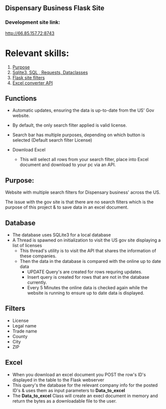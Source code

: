 ## Dispensary Business Flask Site
### Development site link:
http://66.85.157.72:8743

# Relevant skills:
1. [Purpose](#Purpose)
2. [Sqlite3, SQL , Requests, Dataclasses](#Database)
3. [Flask site filters](#Filters)
4. [Excel converter API](#Excel)
## 

## Functions
- Automatic updates, ensuring the data is up-to-date from the US' Gov website.
- By default, the only search filter applied is valid license.
- Search bar has multiple purposes, depending on which button is selected (Default search filter License)

- Download Excel 
  - This will select all rows from your search filter, place into Excel document and download to your pc via an API.


## Purpose:
Website with multiple search filters for Dispensary business' across the US.

The issue with the gov site is that there are no search filters which is the purpose of this project & to save data in an excel document.


## Database
- The database uses SQLite3 for a local database
- A Thread is spawned on initialization to visit the US gov site displaying a list of licenses
  - This thread's utility is to visit the API that shares the information of these companies.
  - Then the data in the database is compared with the online up to date data
    - UPDATE Query's are created for rows requring updates.
    - Insert query is created for rows that are not in the database currently.
    - Every 5 Minutes the online data is checked again while the website is running to ensure up to date data is displayed.





## Filters
- License
- Legal name
- Trade name
- County
- City
- ZIP



## Excel

- When you download an excel document you POST the row's ID's displayed in the table to the Flask webserver
- This query's the database for the relevant company info for the posted ID's & uses them as input parameters to **Data_to_excel**
- The **Data_to_excel** Class will create an execl document in memory and return the bytes as a downloadable file to the user.